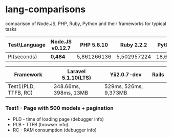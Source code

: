 # lang-comparisons
comparison of Node.JS, PHP, Ruby, Python and their frameworks for typical tasks


Test\Language | Node.JS v0.12.7  | PHP 5.6.10      | Ruby 2.2.2  | Python 2.7.6  |  Python 3.3.4
------------- | ---------------- | --------------- | ----------- | ------------  | --------------
PI(seconds)   | **0,484**        | 5,861266136     | 5,502957224 | 18,61777062   | 26,50143528


Framework                           | Laravel 5.1.10(LTS)    | Yii2.0.7-dev          | Rails
----------------------------------- | ---------------------- | --------------------- | -----------
Test1(PLD, TTFB, RC)                | 348.66ms, 398ms, 13MB  | 529ms, 526ms, 9,373MB |

### Test1 - Page with 500 models + pagination
* PLD - time of loading page (debugger info)
* PLB - TTFB (browser info)
* RC - RAM consumption (debugger info)
